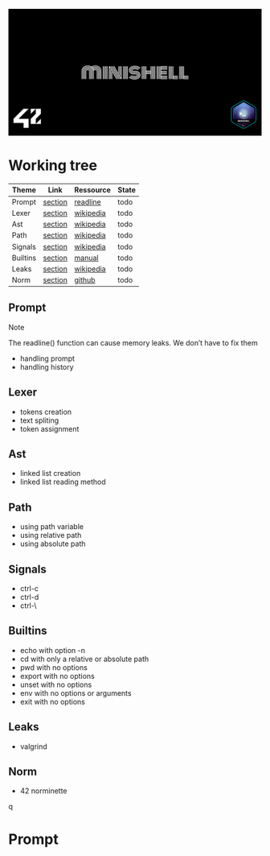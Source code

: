 ![Banner](assets/banner.png)

# Working tree
|Theme|Link|Ressource|State|
|--|--|--|--|
|Prompt|[section](#Prompt)|[readline](https://man7.org/linux/man-pages/man3/readline.3.html)|todo|
|Lexer|[section](##Lexer)|[wikipedia](https://en.wikipedia.org/wiki/Lexical_analysis)|todo|
|Ast|[section](##Ast)|[wikipedia](https://en.wikipedia.org/wiki/Abstract_syntax_tree)|todo|
|Path|[section](##Path)|[wikipedia](https://en.wikipedia.org/wiki/Path_(computing))|todo|
|Signals|[section](##Signals)|[wikipedia](https://en.wikipedia.org/wiki/Bash_(Unix_shell))|todo|
|Builtins|[section](##Builtins)|[manual](https://www.man7.org/linux/man-pages/)|todo|
|Leaks|[section](##Leaks)|[wikipedia](https://en.wikipedia.org/wiki/Valgrind)|todo|
|Norm|[section](##Norm)|[github](https://github.com/42School/norminette)|todo|

## Prompt
> [!NOTE]
> The readline() function can cause memory leaks. We don’t have to fix them
 - handling prompt
 - handling history

## Lexer
- tokens creation
- text spliting
- token assignment

## Ast
- linked list creation
- linked list reading method

## Path
- using path variable 
- using relative path
- using absolute path

## Signals
- ctrl-c
- ctrl-d
- ctrl-\

## Builtins
- echo with option -n
- cd with only a relative or absolute path
- pwd with no options
- export with no options
- unset with no options
- env with no options or arguments
- exit with no options

## Leaks
- valgrind

## Norm
- 42 norminette








q









# Prompt

